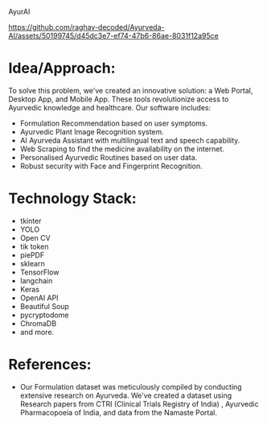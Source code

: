 AyurAI



https://github.com/raghav-decoded/Ayurveda-AI/assets/50199745/d45dc3e7-ef74-47b6-86ae-8031f12a95ce



# Idea/Approach:
To solve this problem, we've created an innovative solution: a Web Portal, Desktop App, and Mobile App. These tools revolutionize access to Ayurvedic knowledge and healthcare.
Our software includes:
* Formulation Recommendation based on user symptoms.
* Ayurvedic Plant Image Recognition system.
* AI Ayurveda Assistant with multilingual text and speech capability.
* Web Scraping to find the medicine availability on the internet.
* Personalised Ayurvedic Routines based on user data.
* Robust security with Face and Fingerprint Recognition.

# Technology Stack:
* tkinter
* YOLO
* Open CV
* tik token
* piePDF
* sklearn
* TensorFlow
* langchain
* Keras
* OpenAI API
* Beautiful Soup
* pycryptodome
* ChromaDB
* and more.

# References:
* Our Formulation dataset was meticulously compiled by conducting extensive research on Ayurveda. We've created a dataset using Research papers from CTRI (Clinical Trials Registry of India) , Ayurvedic Pharmacopoeia of India, and data from the Namaste Portal.
